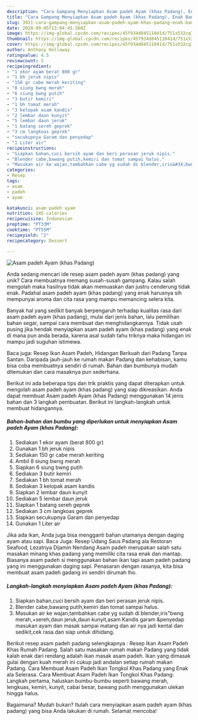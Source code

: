```yaml
---
description: "Cara Gampang Menyiapkan Asam padeh Ayam (khas Padang), Enak Banget"
title: "Cara Gampang Menyiapkan Asam padeh Ayam (khas Padang), Enak Banget"
slug: 3921-cara-gampang-menyiapkan-asam-padeh-ayam-khas-padang-enak-banget
date: 2020-09-05T13:04:45.560Z
image: https://img-global.cpcdn.com/recipes/45f934d84511041d/751x532cq70/asam-padeh-ayam-khas-padang-foto-resep-utama.jpg
thumbnail: https://img-global.cpcdn.com/recipes/45f934d84511041d/751x532cq70/asam-padeh-ayam-khas-padang-foto-resep-utama.jpg
cover: https://img-global.cpcdn.com/recipes/45f934d84511041d/751x532cq70/asam-padeh-ayam-khas-padang-foto-resep-utama.jpg
author: Anthony Holloway
ratingvalue: 4.5
reviewcount: 5
recipeingredient:
- "1 ekor ayam berat 800 gr"
- "1 bh jeruk nipis"
- "150 gr cabe merah keriting"
- "8 siung bwng merah"
- "6 siung bwng putih"
- "3 butir kemiri"
- "1 bh tomat merah"
- "3 kelopak asam kandis"
- "2 lembar daun kunyit"
- "5 lembar daun jeruk"
- "1 batang sereh geprek"
- "3 cm langkoas geprek"
- "secukupnya Garam dan penyedap"
- "1 Liter air"
recipeinstructions:
- "Siapkan bahan,cuci bersih ayam dan beri perasan jeruk nipis."
- "Blender cabe,bawang putih,kemiri dan tomat sampai halus."
- "Masukan air ke wajan,tambahkan cabe yg sudah di blender,iris&#34;bwng merah,+sereh,daun jeruk,daun kunyit,asam Kandis garam &amp;penyedap masukan ayam dan masak sampai matang dan air nya jadi kental dan sedikit,cek rasa.dan siap untuk dihidang."
categories:
- Resep
tags:
- asam
- padeh
- ayam

katakunci: asam padeh ayam 
nutrition: 245 calories
recipecuisine: Indonesian
preptime: "PT33M"
cooktime: "PT55M"
recipeyield: "2"
recipecategory: Dessert

---
```



![Asam padeh Ayam (khas Padang)](https://img-global.cpcdn.com/recipes/45f934d84511041d/751x532cq70/asam-padeh-ayam-khas-padang-foto-resep-utama.jpg)

Anda sedang mencari ide resep asam padeh ayam (khas padang) yang unik? Cara membuatnya memang susah-susah gampang. Kalau salah mengolah maka hasilnya tidak akan memuaskan dan justru cenderung tidak enak. Padahal asam padeh ayam (khas padang) yang enak harusnya sih mempunyai aroma dan cita rasa yang mampu memancing selera kita.

Banyak hal yang sedikit banyak berpengaruh terhadap kualitas rasa dari asam padeh ayam (khas padang), mulai dari jenis bahan, lalu pemilihan bahan segar, sampai cara membuat dan menghidangkannya. Tidak usah pusing jika hendak menyiapkan asam padeh ayam (khas padang) yang enak di mana pun anda berada, karena asal sudah tahu triknya maka hidangan ini mampu jadi suguhan istimewa.

Baca juga: Resep Ikan Asam Padeh, Hidangan Berkuah dari Padang Tanpa Santan. Daripada jauh-jauh ke rumah makan Padang dan kehabisan, kamu bisa coba membuatnya sendiri di rumah. Bahan dan bumbunya mudah ditemukan dan cara masaknya pun sederhana.


Berikut ini ada beberapa tips dan trik praktis yang dapat diterapkan untuk mengolah asam padeh ayam (khas padang) yang siap dikreasikan. Anda dapat membuat Asam padeh Ayam (khas Padang) menggunakan 14 jenis bahan dan 3 langkah pembuatan. Berikut ini langkah-langkah untuk membuat hidangannya.

<!--inarticleads1-->

##### Bahan-bahan dan bumbu yang diperlukan untuk menyiapkan Asam padeh Ayam (khas Padang):

1. Sediakan 1 ekor ayam (berat 800 gr)
1. Gunakan 1 bh jeruk nipis
1. Sediakan 150 gr cabe merah keriting
1. Ambil 8 siung bwng merah
1. Siapkan 6 siung bwng putih
1. Sediakan 3 butir kemiri
1. Sediakan 1 bh tomat merah
1. Sediakan 3 kelopak asam kandis
1. Siapkan 2 lembar daun kunyit
1. Sediakan 5 lembar daun jeruk
1. Siapkan 1 batang sereh geprek
1. Sediakan 3 cm langkoas geprek
1. Siapkan secukupnya Garam dan penyedap
1. Gunakan 1 Liter air


Jika ada ikan, Anda juga bisa mengganti bahan utamanya dengan daging ayam atau sapi. Baca Juga: Resep Udang Saus Padang ala Restoran Seafood, Lezatnya Dijamin Nendang Asam padeh merupakan salah satu masakan minang khas padang yang memiliki cita rasa enak dan mantap. Biasanya asam padeh si menggunakan bahan ikan tapi asam padeh padang yang ini menggunakan daging sapi. Penasaran dengan rasanya, kita bisa membuat asam padeh gadang ini sendiri dirumah lho. 

<!--inarticleads2-->

##### Langkah-langkah menyiapkan Asam padeh Ayam (khas Padang):

1. Siapkan bahan,cuci bersih ayam dan beri perasan jeruk nipis.
1. Blender cabe,bawang putih,kemiri dan tomat sampai halus.
1. Masukan air ke wajan,tambahkan cabe yg sudah di blender,iris&#34;bwng merah,+sereh,daun jeruk,daun kunyit,asam Kandis garam &amp;penyedap masukan ayam dan masak sampai matang dan air nya jadi kental dan sedikit,cek rasa.dan siap untuk dihidang.


Berikut resep asam padeh padang selengkapnya : Resep Ikan Asam Padeh Khas Rumah Padang. Salah satu masakan rumah makan Padang yang tidak kalah enak dari rendang adalah ikan masak asam padeh. Ikan yang dimasak gulai dengan kuah merah ini cukup jadi andalan setiap rumah makan Padang. Cara Membuat Asam Padeh Ikan Tongkol Khas Padang yang Enak ala Selerasa. Cara Membuat Asam Padeh Ikan Tongkol Khas Padang: Langkah pertama, haluskan bumbu-bumbu seperti bawang merah, lengkuas, kemiri, kunyit, cabai besar, bawang putih menggunakan ulekan hingga halus. 

Bagaimana? Mudah bukan? Itulah cara menyiapkan asam padeh ayam (khas padang) yang bisa Anda lakukan di rumah. Selamat mencoba!
